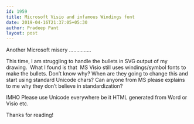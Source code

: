 ```yaml
---
id: 1959
title: Microsoft Visio and infamous Windings font
date: 2019-04-16T21:37:05+05:30
author: Pradeep Pant
layout: post
---
```

Another Microsoft misery ...............

This time, I am struggling to handle the bullets in SVG output of my drawing.  What I found is that  MS Visio still uses windings/symbol fonts to make the bullets. Don&#8217;t know why? When are they going to change this and start using standard Unicode chars? Can anyone from MS please explains to me why they don&#8217;t believe in standardization?

IMHO Please use Unicode everywhere be it HTML generated from Word or Visio etc. 

Thanks for reading!